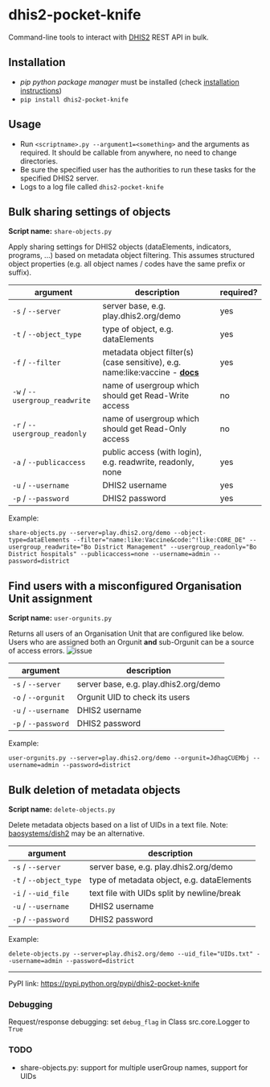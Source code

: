 # dhis2-pocket-knife

Command-line tools to interact with [DHIS2](https://dhis2.org) REST API in bulk.

## Installation

* *pip python package manager* must be installed (check [installation instructions](https://pip.pypa.io/en/stable/installing))
* `pip install dhis2-pocket-knife`

## Usage
* Run `<scriptname>.py --argument1=<something>` and the arguments as required. It should be callable from anywhere, no need to change directories.
* Be sure the specified user has the authorities to run these tasks for the specified DHIS2 server.
* Logs to a log file called `dhis2-pocket-knife`

## Bulk sharing settings of objects

**Script name:** `share-objects.py`

Apply sharing settings for DHIS2 objects (dataElements, indicators, programs, ...) based on metadata object filtering. This assumes structured object properties (e.g. all object names / codes have the same prefix or suffix).

| argument  |description   |required?   |
|---|---|---|
|`-s` / `--server`   |server base, e.g. play.dhis2.org/demo   | yes  |
|`-t` / `--object_type`   |type of object, e.g. dataElements   |yes   |
|`-f` / `--filter`   |metadata object filter(s) (case sensitive), e.g. name:like:vaccine - **[docs](https://dhis2.github.io/dhis2-docs/master/en/developer/html/dhis2_developer_manual_full.html#webapi_metadata_object_filter)**   |yes   |
|`-w` / `--usergroup_readwrite`  |name of usergroup which should get Read-Write access   |no   |
|`-r` / `--usergroup_readonly`   |name of usergroup which should get Read-Only access   |no   |
|`-a` / `--publicaccess` | public access (with login), e.g. readwrite, readonly, none   |yes   |
|`-u` / `--username`   |DHIS2 username   |yes   |
|`-p` / `--password`   |DHIS2 password   |yes   |

Example:

`share-objects.py --server=play.dhis2.org/demo --object-type=dataElements --filter="name:like:Vaccine&code:^!like:CORE_DE" --usergroup_readwrite="Bo District Management" --usergroup_readonly="Bo District hospitals" --publicaccess=none --username=admin --password=district`

## Find users with a misconfigured Organisation Unit assignment

**Script name:** `user-orgunits.py`

Returns all users of an Organisation Unit that are configured like below. Users who are assigned both an Orgunit **and** sub-Orgunit can be a source of access errors.
![issue](https://i.imgur.com/MXiALrL.png)

|argument   |description   |
|---|---|
|`-s` / `--server`   |server base, e.g. play.dhis2.org/demo   |
|`-o` / `--orgunit`   |Orgunit UID to check its users     |
|`-u` / `--username`   |DHIS2 username   |
|`-p` / `--password`   |DHIS2 password   |

Example:

`user-orgunits.py --server=play.dhis2.org/demo --orgunit=JdhagCUEMbj --username=admin --password=district`

## Bulk deletion of metadata objects

**Script name:** `delete-objects.py`

Delete metadata objects based on a list of UIDs in a text file. Note: [baosystems/dish2](https://github.com/baosystems/dish2#remove-metadata-objects) may be an alternative.

|argument   |description   |
|---|---|
|`-s` / `--server`   |server base, e.g. play.dhis2.org/demo   |
|`-t` / `--object_type`   |type of metadata object, e.g. dataElements   |
|`-i` / `--uid_file`   |text file with UIDs split by newline/break     |
|`-u` / `--username`   |DHIS2 username   |
|`-p` / `--password`   |DHIS2 password   |

Example:

`delete-objects.py --server=play.dhis2.org/demo --uid_file="UIDs.txt" --username=admin --password=district`

---
PyPI link: https://pypi.python.org/pypi/dhis2-pocket-knife

### Debugging

Request/response debugging: set `debug_flag` in Class src.core.Logger to `True`

### TODO

- share-objects.py: support for multiple userGroup names, support for UIDs